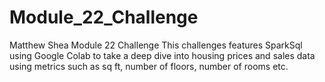 # Module_22_Challenge
Matthew Shea Module 22 Challenge
This challenges features SparkSql using Google Colab to take a deep dive into housing prices and sales data using metrics such as sq ft, number of floors, number of rooms etc. 
